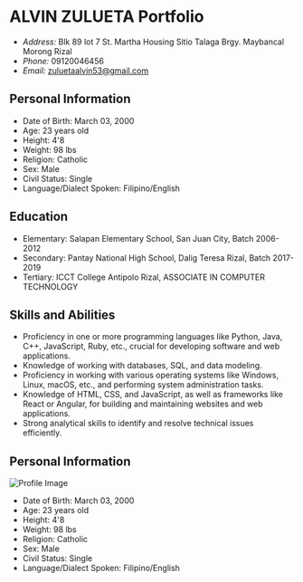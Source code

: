 # ALVIN ZULUETA Portfolio

- *Address:* Blk 89 lot 7 St. Martha Housing Sitio Talaga Brgy. Maybancal Morong Rizal
- *Phone:* 09120046456
- *Email:* zuluetaalvin53@gmail.com

## Personal Information

- Date of Birth: March 03, 2000
- Age: 23 years old
- Height: 4'8
- Weight: 98 lbs
- Religion: Catholic
- Sex: Male
- Civil Status: Single
- Language/Dialect Spoken: Filipino/English

## Education

- Elementary: Salapan Elementary School, San Juan City, Batch 2006-2012
- Secondary: Pantay National High School, Dalig Teresa Rizal, Batch 2017-2019
- Tertiary: ICCT College Antipolo Rizal, ASSOCIATE IN COMPUTER TECHNOLOGY

## Skills and Abilities

- Proficiency in one or more programming languages like Python, Java, C++, JavaScript, Ruby, etc., crucial for developing software and web applications.
- Knowledge of working with databases, SQL, and data modeling.
- Proficiency in working with various operating systems like Windows, Linux, macOS, etc., and performing system administration tasks.
- Knowledge of HTML, CSS, and JavaScript, as well as frameworks like React or Angular, for building and maintaining websites and web applications.
- Strong analytical skills to identify and resolve technical issues efficiently.

## Personal Information

![Profile Image](mine.jpg)

- Date of Birth: March 03, 2000
- Age: 23 years old
- Height: 4'8
- Weight: 98 lbs
- Religion: Catholic
- Sex: Male
- Civil Status: Single
- Language/Dialect Spoken: Filipino/English
